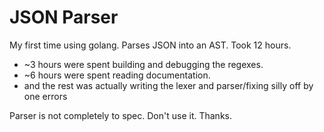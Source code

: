 # JSON Parser

My first time using golang. Parses JSON into an AST. Took 12 hours.

- ~3 hours were spent building and debugging the regexes.
- ~6 hours were spent reading documentation.
- and the rest was actually writing the lexer and parser/fixing silly off by one errors

Parser is not completely to spec. Don't use it. Thanks.

